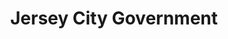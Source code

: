 ---
title: Jersey City Government
state: New Jersey
description: The data is supplied by the Jersey City Government.
logo: https://upload.wikimedia.org/wikipedia/en/thumb/7/7e/Jersey_city_seal.png/200px-Jersey_city_seal.png
---